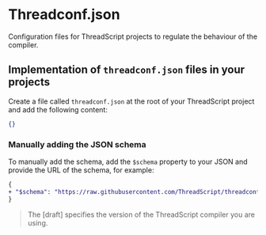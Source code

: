 # Threadconf.json

Configuration files for ThreadScript projects to regulate the behaviour of the compiler.

## Implementation of `threadconf.json` files in your projects

Create a file called `threadconf.json` at the root of your ThreadScript project and add the following content:

```json
{}
```

### Manually adding the JSON schema

To manually add the schema, add the `$schema` property to your JSON and provide the URL of the schema, for example:

```diff
{
+ "$schema": "https://raw.githubusercontent.com/ThreadScript/threadconf.json/main/schemas/[draft].json"
}
```

> The [draft] specifies the version of the ThreadScript compiler you are using.
